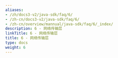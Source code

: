 ```yaml
---
aliases:
- /zh/docs3-v2/java-sdk/faq/6/
- /zh-cn/docs3-v2/java-sdk/faq/6/
- /zh-cn/overview/mannual/java-sdk/faq/6/_index/
description: 6 - 网络传输层
linkTitle: 6 - 网络传输层
title: 6 - 网络传输层
type: docs
weight: 6
---
```

